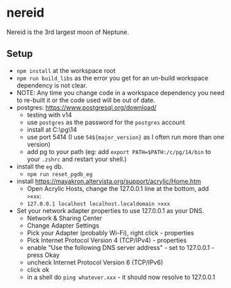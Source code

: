 # nereid

Nereid is the 3rd largest moon of Neptune.

## Setup

* `npm install` at the workspace root
* `npm run build_libs` as the error you get for an un-build workspace dependency is not clear.
* NOTE: Any time you change code in a workspace dependency you need to re-built it or the code used will be out of date. 
* postgres: https://www.postgresql.org/download/
  * testing with v14
  * use `postgres` as the password for the `postgres` account
  * install at C:\pg\14
  * use port 5414 (I use `54${major_version}` as I often run more than one version)
  * add pg to your path (eg: add `export PATH=$PATH:/c/pg/14/bin` to your `.zshrc` and restart your shell.)
* install the `eg` db.
  * `npm run reset_pgdb_eg`
* install https://mayakron.altervista.org/support/acrylic/Home.htm
  * Open Acrylic Hosts, change the 127.0.0.1 line at the bottom, add ` >xxx`:
  * `127.0.0.1 localhost localhost.localdomain >xxx`
* Set your network adapter properties to use 127.0.0.1 as your DNS.
  * Network & Sharing Center
  * Change Adapter Settings
  * Pick your Adapter (probably Wi-Fi), right click - properties
  * Pick Internet Protocol Version 4 (TCP/IPv4) - properties
  * enable "Use the following DNS server address" - set to 127.0.0.1 - press Okay
  * uncheck Internet Protocol Version 6 (TCP/IPv6)
  * click ok
  * in a shell do `ping whatever.xxx` - it should now resolve to 127.0.0.1
